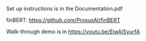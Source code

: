 
Set up instructions is in the Documentation.pdf

finBERT: https://github.com/ProsusAI/finBERT

Walk-through demo is in https://youtu.be/EjwAlSyurfA
